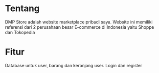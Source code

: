 # Tentang
DMP Store adalah website marketplace pribadi saya. Website ini memiliki referensi dari 2 perusahaan besar E-commerce di Indonesia yaitu Shoppe dan Tokopedia


# Fitur
Database untuk user, barang dan keranjang user.
Login dan register
